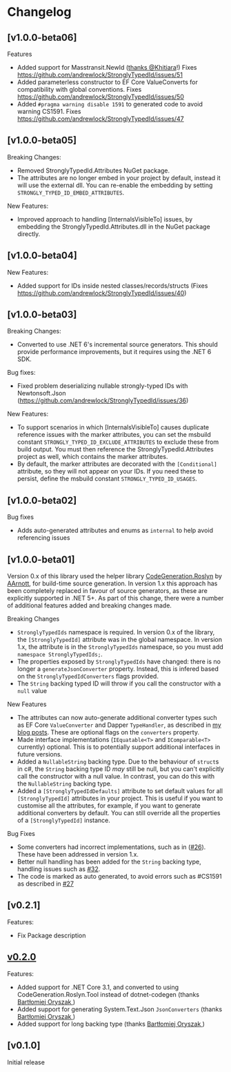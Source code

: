 # Changelog

## [v1.0.0-beta06]

Features
* Added support for Masstransit.NewId ([thanks @Khitiara](https://github.com/andrewlock/StronglyTypedId/pull/52)!) Fixes https://github.com/andrewlock/StronglyTypedId/issues/51
* Added parameterless constructor to EF Core ValueConverts for compatibility with global conventions. Fixes https://github.com/andrewlock/StronglyTypedId/issues/50
* Added `#pragma warning disable 1591` to generated code to avoid warning CS1591. Fixes https://github.com/andrewlock/StronglyTypedId/issues/47


## [v1.0.0-beta05]

Breaking Changes:
* Removed StronglyTypedId.Attributes NuGet package.
* The attributes are no longer embed in your project by default, instead it will use the external dll. You can re-enable the embedding by setting `STRONGLY_TYPED_ID_EMBED_ATTRIBUTES`.

New Features:

* Improved approach to handling [InternalsVisibleTo] issues, by embedding the StronglyTypedId.Attributes.dll in the NuGet package directly.

## [v1.0.0-beta04]

New Features:

* Added support for IDs inside nested classes/records/structs (Fixes https://github.com/andrewlock/StronglyTypedId/issues/40)
 
## [v1.0.0-beta03]

Breaking Changes:

* Converted to use .NET 6's incremental source generators. This should provide performance improvements, but it requires using the .NET 6 SDK.

Bug fixes:

* Fixed problem deserializing nullable strongly-typed IDs with Newtonsoft.Json (https://github.com/andrewlock/StronglyTypedId/issues/36)

New Features:

* To support scenarios in which [InternalsVisibleTo] causes duplicate reference issues with the marker attributes, you can set the msbuild constant `STRONGLY_TYPED_ID_EXCLUDE_ATTRIBUTES` to exclude these from build output. You must then reference the StronglyTypedId.Attributes project as well, which contains the marker attributes.
* By default, the marker attributes are decorated with the `[Conditional]` attribute, so they will not appear on your IDs. If you need these to persist, define the msbuild constant `STRONGLY_TYPED_ID_USAGES`.

## [v1.0.0-beta02]

Bug fixes

* Adds auto-generated attributes and enums as `internal` to help avoid referencing issues

## [v1.0.0-beta01]

Version 0.x of this library used the helper library [CodeGeneration.Roslyn](https://github.com/AArnott/CodeGeneration.Roslyn) by [AArnott](https://github.com/AArnott), for build-time source generation. In version 1.x this approach has been completely replaced in favour of source generators, as these are explicitly supported in .NET 5+. As part of this change, there were a number of additional features added and breaking changes made.

Breaking Changes

* `StronglyTypedIds` namespace is required. In version 0.x of the library, the `[StronglyTypedId]` attribute was in the global namespace. In version 1.x, the attribute is in the `StronglyTypedIds` namespace, so you must add `namespace StronglyTypedIds;`.
* The properties exposed by `StronglyTypedIds` have changed: there is no longer a `generateJsonConverter` property. Instead, this is infered based on the `StronglyTypedIdConverters` flags provided.
* The `String` backing typed ID will throw if you call the constructor with a `null` value

New Features

* The attributes can now auto-generate additional converter types such as EF Core `ValueConverter` and Dapper `TypeHandler`, as described in [my blog posts](https://andrewlock.net/series/using-strongly-typed-entity-ids-to-avoid-primitive-obsession/). These are optional flags on the `converters` property.
* Made interface implementations (`IEquatable<T>` and `IComparable<T>` currently) optional. This is to potentially support additional interfaces in future versions.
* Added a `NullableString` backing type. Due to the behaviour of `struct`s in c#, the `String` backing type ID _may_ still be null, but you can't explicitly call the constructor with a null value. In contrast, you can do this with the `NullableString` backing type.
* Added a `[StronglyTypedIdDefaults]` attribute to set default values for all `[StronglyTypedId]` attributes in your project. This is useful if you want to customise all the attributes, for example, if you want to generate additional converters by default. You can still override all the properties of a `[StronglyTypedId]` instance.

Bug Fixes

* Some converters had incorrect implementations, such as in ([#26](https://github.com/andrewlock/StronglyTypedId/issues/24)). These have been addressed in version 1.x.
* Better null handling has been added for the `String` backing type, handling issues such as [#32](https://github.com/andrewlock/StronglyTypedId/issues/32).
* The code is marked as auto generated, to avoid errors such as #CS1591 as described in [#27](https://github.com/andrewlock/StronglyTypedId/issues/27)

## [v0.2.1]

Features:

* Fix Package description

## [v0.2.0]

Features:

* Added support for .NET Core 3.1, and converted to using CodeGeneration.Roslyn.Tool instead of dotnet-codegen (thanks [Bartłomiej Oryszak
](https://github.com/vebbo2))
* Added support for generating System.Text.Json `JsonConverters` (thanks [Bartłomiej Oryszak
](https://github.com/vebbo2))
* Added support for long backing type (thanks [Bartłomiej Oryszak
](https://github.com/vebbo2))

## [v0.1.0]

Initial release

[v0.2.0]: https://github.com/andrewlock/StronglyTypedId/compare/v0.1.0...v0.2.0
